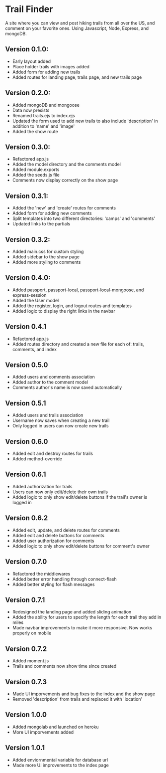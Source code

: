 # Trail Finder
A site where you can view and post hiking trails from all over the US, and comment on your favorite ones. Using Javascript, Node, Express, and mongoDB.

## Version 0.1.0:
 - Early layout added
 - Place holder trails with images added
 - Added form for adding new trails
 - Added routes for landing page, trails page, and new trails page

## Version 0.2.0:
 - Added mongoDB and mongoose
 - Data now presists
 - Renamed trails.ejs to index.ejs
 - Updated the form used to add new trails to also include 'description' in addition to 'name' and 'image'
 - Added the show route

## Version 0.3.0:
 - Refactored app.js
 - Added the model directory and the comments model
 - Added module.exports
 - Added the seeds.js file
 - Comments now display correctly on the show page

## Version 0.3.1:
 - Added the 'new' and 'create' routes for comments
 - Added form for adding new comments
 - Split templates into two different directories: 'camps' and 'comments'
 - Updated links to the partials

## Version 0.3.2:
 - Added main.css for custom styling
 - Added sidebar to the show page
 - Added more styling to comments

## Version 0.4.0:
 - Added passport, passport-local, passport-local-mongoose, and express-session
 - Added the User model
 - Added the register, login, and logout routes and templates
 - Added logic to display the right links in the navbar

## Version 0.4.1
 - Refactored app.js
 - Added routes directory and created a new file for each of: trails, comments, and index

## Version 0.5.0
 - Added users and comments association
 - Added author to the comment model
 - Comments author's name is now saved automatically

## Version 0.5.1
 - Added users and trails association
 - Username now saves when creating a new trail
 - Only logged in users can now create new trails

## Version 0.6.0
 - Added edit and destroy routes for trails
 - Added method-override

## Version 0.6.1
 - Added authorization for trails
 - Users can now only edit/delete their own trails
 - Added logic to only show edit/delete buttons if the trail's owner is logged in

## Version 0.6.2
 - Added edit, update, and delete routes for comments
 - Added edit and delete buttons for comments
 - Added user authorization for comments
 - Added logic to only show edit/delete buttons for comment's owner

## Version 0.7.0
 - Refactored the middlewares
 - Added better error handling through connect-flash
 - Added better styling for flash messages

## Version 0.7.1
 - Redesigned the landing page and added sliding animation
 - Added the ability for users to specify the length for each trail they add in miles
 - Made navbar improvements to make it more responsive. Now works properly on mobile

## Version 0.7.2
 - Added moment.js
 - Trails and comments now show time since created

## Version 0.7.3
 - Made UI imporvements and bug fixes to the index and the show page
 - Removed 'description' from trails and replaced it with 'location'

## Version 1.0.0
 - Added mongolab and launched on heroku
 - More UI imporvements added

## Version 1.0.1
 - Added enviornmental variable for database url
 - Made more UI improvements to the index page